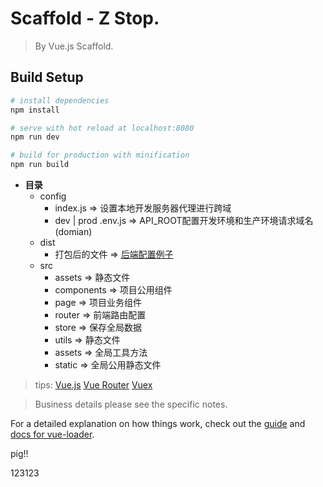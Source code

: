 # Scaffold -   Z Stop.

> By Vue.js Scaffold.

## Build Setup

``` bash
# install dependencies
npm install

# serve with hot reload at localhost:8080
npm run dev

# build for production with minification
npm run build

```

* **目录**
   * config
      * index.js => 设置本地开发服务器代理进行跨域
      * dev | prod .env.js => API_ROOT配置开发环境和生产环境请求域名(domian)
   * dist
      * 打包后的文件 => [后端配置例子]('https://router.vuejs.org/zh/guide/essentials/history-mode.html')
   * src
      * assets => 静态文件
      * components => 项目公用组件
      * page => 项目业务组件
      * router => 前端路由配置
      * store => 保存全局数据
      * utils => 静态文件
      * assets => 全局工具方法
      * static => 全局公用静态文件

> tips:
[Vue.js](https://cn.vuejs.org/v2/guide/)
[Vue Router](https://router.vuejs.org/zh/)
[Vuex](https://vuex.vuejs.org/zh/)

> Business details please see the specific notes.

For a detailed explanation on how things work, check out the [guide](http://vuejs-templates.github.io/webpack/) and [docs for vue-loader](http://vuejs.github.io/vue-loader).

pig!!

123123